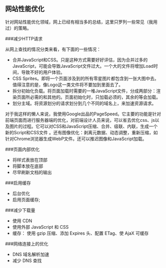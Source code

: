 网站性能优化
---

针对网站性能优化领域，网上已经有相当多的总结，这里只罗列一些常见（我用过）的策略。

###减少HTTP请求

从网上查找的情况分类来看，有下面的一些情况：

 - 合并JavaScript和CSS。只是这种方式需要好好评估，因为合并过多的JavaScript，可能会导致JavaScript文件过大。一个大的文件将增加Load时间，导致不好的用户体验。
 - CSS Sprites。即将一个页面涉及到的所有零星图片都包含到一张大图中去。值得注意的是，像Logo这一类文件将不要加到里面去了。
 - 拆分初始化负载。将页面加载时需要的一堆JavaScript文件，分成两部分：渲染页面所必需的和其他的。页面初始化时，只加载必须的，其余的等会加载。
 - 划分主域。将资源划分的请求划分到几个不同的域名上，来加速资源请求。

对于我这样的懒人来说，我使用Google出品的PageSpeed。它主要的功能是针对前端页面而进行服务器端的优化，对前端设计人员来说，可以省去优化css、js以及图片的过程。它可以对CSS和JavaScript压缩、合并、级联、内联，生成一个新的Script和CSS文件 。还有图像优化：剥离元数据、动态调整，重新压缩，如针对Chrome浏览器生成WebP文件。还可以推迟图像和JavaScript加载。

###页面内部优化

 - 将样式表放在顶部
 - 将脚本放在底部
 - 尽早刷新文档的输出

###启用缓存

 - 后台优化
 - 启用页面缓存;

###减少下载量

 - 使用 CDN
 - 使用外部 JavaScript 和 CSS
 - 缓存： 使用 gzip 压缩、添加 Expires 头、配置 ETag、使 AjaX 可缓存

###网络连接上的优化

 - DNS 域名解析加速
 - 减少 DNS 查找
